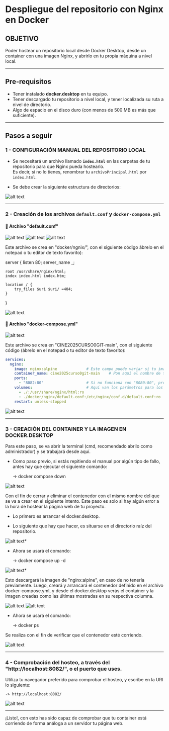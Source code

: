# Despliegue del repositorio con Nginx en Docker

## OBJETIVO  
Poder hostear un repositorio local desde Docker Desktop, desde un container con una imagen Nginx, y abrirlo en tu propia máquina a nivel local.  

--------------------------------------------------------------------------------------------------------------------

## Pre-requisitos  

- Tener instalado **docker.desktop** en tu equipo.  
- Tener descargado tu repositorio a nivel local, y tener localizada su ruta a nivel de directorio.  
- Algo de espacio en el disco duro (con menos de 500 MB es más que suficiente).  

--------------------------------------------------------------------------------------------------------------------

## Pasos a seguir  

### 1 - CONFIGURACIÓN MANUAL DEL REPOSITORIO LOCAL  

- Se necesitará un archivo llamado **`index.html`** en las carpetas de tu repositorio para que Nginx pueda hostearlo.  
  Es decir, si no lo tienes, renombrar tu `archivoPrincipal.html` por `index.html`.  

- Se debe crear la siguiente estructura de directorios:  

![alt text](./img_readme/1-1.jpg)

--------------------------------------------------------------------------------------------------------------------

### 2 - Creación de los archivos `default.conf` y `docker-compose.yml`  

#### 🔹 Archivo "default.conf"

![alt text](./img_readme/2-1.png)
![alt text](./img_readme/3-1.png)
![alt text](./img_readme/4-1.png)

Este archivo se crea en "docker/ngnix/", con el siguiente código ábrelo en el notepad o tu editor de texto favorito):

server {
    listen 80;
    server_name _;

    root /usr/share/nginx/html;
    index index.html index.htm;

    location / {
        try_files $uri $uri/ =404;
    }
}

![alt text](./img_readme/5-1.png)

#### 🔹 Archivo "docker-compose.yml" 

![alt text](./img_readme/6-1.png)

Este archivo se crea en "CINE2025CURSO0GIT-main", con el siguiente código (ábrelo en el notepad o tu editor de texto favorito):  

```yaml
services:
  nginx:
    image: nginx:alpine             # Este campo puede variar si tu imagen ngnix es distinta a esta.
    container_name: cine2025curso0git-main    # Pon aquí el nombre de tu container!
    ports:
      - "8082:80"                   # Si no funciona con "8080:80", probar con "8081:80" u otro.
    volumes:                        # Aquí van los parámetros para los volúmenes del docker, dejarlos tal cuál.
      - ./:/usr/share/nginx/html:ro
      - ./docker/nginx/default.conf:/etc/nginx/conf.d/default.conf:ro
    restart: unless-stopped
```

![alt text](./img_readme/7-1.png)

--------------------------------------------------------------------------------------------------------------------

### 3 - CREACIÓN DEL CONTAINER Y LA IMAGEN EN DOCKER.DESKTOP

Para este paso, se va abrir la terminal (cmd, recomendado abrilo como administrador) y se trabajará desde aquí.

- Como paso previo, si estás repitiendo el manual por algún tipo de fallo, antes hay que ejecutar el siguiente comando:

	-> docker compose down

![alt text](./img_readme/8-1.png) 

Con el fin de cerrar y eliminar el contenedor con el mismo nombre del que se va a crear en el siguiente intento. Este paso es solo si hay algún error a la hora de hostear la página web de tu proyecto.

- Lo primero es arrancar el docker.desktop.

- Lo siguiente que hay que hacer, es situarse en el directorio raíz del repositorio.  

![alt text](./img_readme/9-1.png)* 

- Ahora se usará el comando:

	-> docker compose up -d

![alt text](./img_readme/10-1.png)* 

Esto descargará la imagen de "nginx:alpine", en caso de no tenerla previamente. Luego, creará y arrancará el contenedor definido en el archivo docker-compose.yml, y desde el docker.desktop verás el container y la imagen creadas como las últimas mostradas en su respectiva columna.

![alt text](./img_readme/11-1.png)
![alt text](./img_readme/12-1.png)

- Ahora se usará el comando:

	-> docker ps

Se realiza con el fin de verificar que el contenedor esté corriendo.

![alt text](./img_readme/13-1.png)

--------------------------------------------------------------------------------------------------------------------

### 4 - Comprobación del hosteo, a través del "http://localhost:8082/", o el puerto que uses.

Utiliza tu navegador preferido para comprobar el hosteo, y escribe en la URl lo siguiente:

	-> http://localhost:8082/

![alt text](./img_readme/14-1.png)

--------------------------------------------------------------------------------------------------------------------

¡Listo!, con esto has sido capaz de comprobar que tu container está corriendo de forma análoga a un servidor tu página web.
